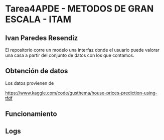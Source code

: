 # Tarea4APDE - METODOS DE GRAN ESCALA - ITAM
## Ivan Paredes Resendiz
El repositorio corre un modelo una interfaz donde el usuario puede valorar una casa a partir del conjunto de datos con los que contamos.

## Obtención de datos
Los datos provienen de 

https://www.kaggle.com/code/gusthema/house-prices-prediction-using-tfdf 

## Funcionamiento



## Logs
